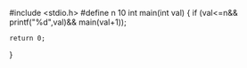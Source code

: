 #include <stdio.h>
#define n 10
int main(int val)
{
    if (val<=n&& printf("%d",val)&& main(val+1));

    return 0;
}
